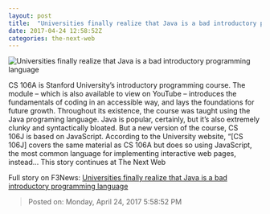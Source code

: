 ```yaml
---
layout: post
title:  "Universities finally realize that Java is a bad introductory programming language"
date: 2017-04-24 12:58:52Z
categories: the-next-web
---
```


![Universities finally realize that Java is a bad introductory programming language](https://cdn2.tnwcdn.com/wp-content/blogs.dir/1/files/2017/04/oliver-thomas-klein-207908.jpg)

CS 106A is Stanford University’s introductory programming course. The module – which is also available to view on YouTube – introduces the fundamentals of coding in an accessible way, and lays the foundations for future growth. Throughout its existence, the course was taught using the Java programing language. Java is popular, certainly, but it’s also extremely clunky and syntactically bloated. But a new version of the course, CS 106J is based on JavaScript. According to the University website, “[CS 106J] covers the same material as CS 106A but does so using JavaScript, the most common language for implementing interactive web pages, instead… This story continues at The Next Web


Full story on F3News: [Universities finally realize that Java is a bad introductory programming language](http://www.f3nws.com/n/jsDGhE)

> Posted on: Monday, April 24, 2017 5:58:52 PM
